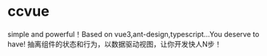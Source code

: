 # ccvue
simple and powerful！Based on vue3,ant-design,typescript...You deserve to have! 抽离组件的状态和行为，以数据驱动视图，让你开发快人N步！
